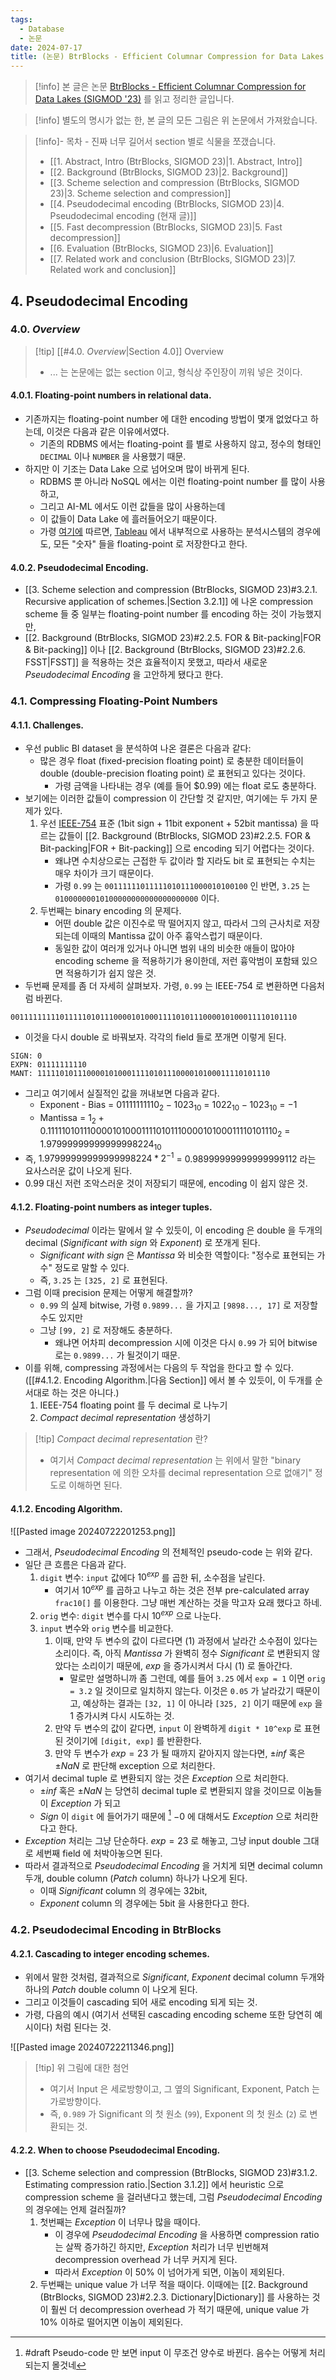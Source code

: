 ```yaml
---
tags:
  - Database
  - 논문
date: 2024-07-17
title: (논문) BtrBlocks - Efficient Columnar Compression for Data Lakes (4. Pseudodecimal encoding)
---
```

> [!info] 본 글은 논문 [BtrBlocks - Efficient Columnar Compression for Data Lakes (SIGMOD '23)](https://dl.acm.org/doi/10.1145/3589263) 를 읽고 정리한 글입니다.

> [!info] 별도의 명시가 없는 한, 본 글의 모든 그림은 위 논문에서 가져왔습니다.

> [!info]- 목차 - 진짜 너무 길어서 section 별로 식물을 쪼갰습니다.
> - [[1. Abstract, Intro (BtrBlocks, SIGMOD 23)|1. Abstract, Intro]]
> - [[2. Background (BtrBlocks, SIGMOD 23)|2. Background]]
> - [[3. Scheme selection and compression (BtrBlocks, SIGMOD 23)|3. Scheme selection and compression]]
> - [[4. Pseudodecimal encoding (BtrBlocks, SIGMOD 23)|4. Pseudodecimal encoding (현재 글)]]
> - [[5. Fast decompression (BtrBlocks, SIGMOD 23)|5. Fast decompression]]
> - [[6. Evaluation (BtrBlocks, SIGMOD 23)|6. Evaluation]]
> - [[7. Related work and conclusion (BtrBlocks, SIGMOD 23)|7. Related work and conclusion]]

## 4. Pseudodecimal Encoding

### 4.0. *Overview*

> [!tip] [[#4.0. *Overview*|Section 4.0]] Overview
> - ... 는 논문에는 없는 section 이고, 형식상 주인장이 끼워 넣은 것이다.

#### 4.0.1. Floating-point numbers in relational data.

- 기존까지는 floating-point number 에 대한 encoding 방법이 몇개 없었다고 하는데, 이것은 다음과 같은 이유에서였다.
	- 기존의 RDBMS 에서는 floating-point 를 별로 사용하지 않고, 정수의 형태인 `DECIMAL` 이나 `NUMBER` 을 사용했기 때문.
- 하지만 이 기조는 Data Lake 으로 넘어오며 많이 바뀌게 된다.
	- RDBMS 뿐 아니라 NoSQL 에서는 이런 floating-point number 를 많이 사용하고,
	- 그리고 AI-ML 에서도 이런 값들을 많이 사용하는데
	- 이 값들이 Data Lake 에 흘러들어오기 때문이다.
	- 가령 [여기에](https://dl.acm.org/doi/10.1145/3209950.3209952) 따르면, [Tableau](https://www.tableau.com/) 에서 내부적으로 사용하는 분석시스템의 경우에도, 모든 "숫자" 들을 floating-point 로 저장한다고 한다.

#### 4.0.2. Pseudodecimal Encoding.

- [[3. Scheme selection and compression (BtrBlocks, SIGMOD 23)#3.2.1. Recursive application of schemes.|Section 3.2.1]] 에 나온 compression scheme 들 중 일부는 floating-point number 를 encoding 하는 것이 가능했지만,
- [[2. Background (BtrBlocks, SIGMOD 23)#2.2.5. FOR & Bit-packing|FOR & Bit-packing]] 이나 [[2. Background (BtrBlocks, SIGMOD 23)#2.2.6. FSST|FSST]] 을 적용하는 것은 효율적이지 못했고, 따라서 새로운 *Pseudodecimal Encoding* 을 고안하게 됐다고 한다.

### 4.1. Compressing Floating-Point Numbers

#### 4.1.1. Challenges.

- 우선 public BI dataset 을 분석하여 나온 결론은 다음과 같다:
	- 많은 경우 float (fixed-precision floating point) 로 충분한 데이터들이 double (double-precision floating point) 로 표현되고 있다는 것이다.
		- 가령 금액을 나타내는 경우 (예를 들어 $0.99) 에는 float 로도 충분하다.
- 보기에는 이러한 값들이 compression 이 간단할 것 같지만, 여기에는 두 가지 문제가 있다.
	1) 우선 [IEEE-754](https://ieeexplore.ieee.org/document/8766229) 표준 (1bit sign + 11bit exponent + 52bit mantissa) 을 따르는 값들이 [[2. Background (BtrBlocks, SIGMOD 23)#2.2.5. FOR & Bit-packing|FOR + Bit-packing]] 으로 encoding 되기 어렵다는 것이다.
		- 왜냐면 수치상으로는 근접한 두 값이라 할 지라도 bit 로 표현되는 수치는 매우 차이가 크기 때문이다.
		- 가령 `0.99` 는 `00111111011111010111000010100100` 인 반면, `3.25` 는 `01000000010100000000000000000000` 이다.
	2) 두번째는 binary encoding 의 문제다.
		- 어떤 double 값은 이진수로 딱 떨어지지 않고, 따라서 그의 근사치로 저장되는데 이때의 Mantissa 값이 아주 흉악스럽기 때문이다.
		- 동일한 값이 여러개 있거나 아니면 범위 내의 비슷한 애들이 많아야 encoding scheme 을 적용하기가 용이한데, 저런 흉악범이 포함돼 있으면 적용하기가 쉽지 않은 것.
- 두번째 문제를 좀 더 자세히 살펴보자. 가령, `0.99` 는 IEEE-754 로 변환하면 다음처럼 바뀐다.

```
0011111111101111101011100001010001111010111000010100011110101110
```

- 이것을 다시 double 로 바꿔보자. 각각의 field 들로 쪼개면 이렇게 된다.

```
SIGN: 0
EXPN: 01111111110
MANT: 1111101011100001010001111010111000010100011110101110
```

- 그리고 여기에서 실질적인 값을 꺼내보면 다음과 같다.
	- Exponent - Bias = $01111111110_{2} - 1023_{10}$ = $1022_{10} - 1023_{10}$ = $-1$
	- Mantissa = $1_{2} + 0.1111101011100001010001111010111000010100011110101110_{2}$ = $1.97999999999999998224_{10}$
- 즉, $1.97999999999999998224 * 2^{-1}$ = $0.98999999999999999112$ 라는 요사스러운 값이 나오게 된다.
- $0.99$ 대신 저런 조악스러운 것이 저장되기 때문에, encoding 이 쉽지 않은 것.

#### 4.1.2. Floating-point numbers as integer tuples.

- *Pseudodecimal* 이라는 말에서 알 수 있듯이, 이 encoding 은 double 을 두개의 decimal (*Significant with sign* 와 *Exponent*) 로 쪼개게 된다.
	- *Significant with sign* 은 *Mantissa* 와 비슷한 역할이다: "정수로 표현되는 가수" 정도로 말할 수 있다.
	- 즉, `3.25` 는 `[325, 2]` 로 표현된다.
- 그럼 이때 precision 문제는 어떻게 해결할까?
	- `0.99` 의 실제 bitwise, 가령 `0.9899...` 을 가지고 `[9898..., 17]` 로 저장할 수도 있지만
	- 그냥 `[99, 2]` 로 저장해도 충분하다.
		- 왜냐면 어차피 decompression 시에 이것은 다시 `0.99` 가 되어 bitwise 로는 `0.9899...` 가 될것이기 때문.
- 이를 위해, compressing 과정에서는 다음의 두 작업을 한다고 할 수 있다. ([[#4.1.2. Encoding Algorithm.|다음 Section]] 에서 볼 수 있듯이, 이 두개를 순서대로 하는 것은 아니다.)
	1) IEEE-754 floating point 를 두 decimal 로 나누기
	2) *Compact decimal representation* 생성하기

> [!tip] *Compact decimal representation* 란?
> - 여기서 *Compact decimal representation* 는 위에서 말한 "binary representation 에 의한 오차를 decimal representation 으로 없애기" 정도로 이해하면 된다.

#### 4.1.2. Encoding Algorithm.

![[Pasted image 20240722201253.png]]

- 그래서, *Pseudodecimal Encoding* 의 전체적인 pseudo-code 는 위와 같다.
- 일단 큰 흐름은 다음과 같다.
	1) `digit` 변수: `input` 값에다 $10^{exp}$ 를 곱한 뒤, 소수점을 날린다.
		- 여기서 $10^{exp}$ 를 곱하고 나누고 하는 것은 전부 pre-calculated array `frac10[]` 를 이용한다. 그냥 매번 계산하는 것을 막고자 요래 했다고 하네.
	2) `orig` 변수: `digit` 변수를 다시 $10^{exp}$ 으로 나눈다.
	3) `input` 변수와 `orig` 변수를 비교한다.
		1. 이때, 만약 두 변수의 값이 다르다면 (1) 과정에서 날라간 소수점이 있다는 소리이다. 즉, 아직 *Mantissa* 가 완벽히 정수 *Significant* 로 변환되지 않았다는 소리이기 때문에, $exp$ 을 증가시켜서 다시 (1) 로 돌아간다.
			- 말로만 설명하니까 좀 그런데, 예를 들어 `3.25` 에서 `exp = 1` 이면 `orig = 3.2` 일 것이므로 일치하지 않는다. 이것은 `0.05` 가 날라갔기 때문이고, 예상하는 결과는 `[32, 1]` 이 아니라 `[325, 2]` 이기 때문에 `exp` 을 1 증가시켜 다시 시도하는 것.
		2. 만약 두 변수의 값이 같다면, `input` 이 완벽하게 `digit * 10^exp` 로 표현된 것이기에 `[digit, exp]` 를 반환한다.
		3. 만약 두 변수가 $exp = 23$ 가 될 때까지 같아지지 않는다면, $±inf$ 혹은 $±NaN$ 로 판단해 exception 으로 처리한다.
- 여기서 decimal tuple 로 변환되지 않는 것은 *Exception* 으로 처리한다.
	- $±inf$ 혹은 $±NaN$ 는 당연히 decimal tuple 로 변환되지 않을 것이므로 이놈들이 *Exception* 가 되고
	- *Sign* 이 `digit` 에 들어가기 때문에 [^sign-digit] $-0$ 에 대해서도 *Exception* 으로 처리한다고 한다.
- *Exception* 처리는 그냥 단순하다. $exp = 23$ 로 해놓고, 그냥 input double 그대로 세번째 field 에 처박아놓으면 된다.
- 따라서 결과적으로 *Pseudodecimal Encoding* 을 거치게 되면 decimal column 두개, double column (*Patch* column) 하나가 나오게 된다.
	- 이때 *Significant* column 의 경우에는 32bit,
	- *Exponent* column 의 경우에는 5bit 을 사용한다고 한다.

### 4.2. Pseudodecimal Encoding in BtrBlocks

#### 4.2.1. Cascading to integer encoding schemes.

- 위에서 말한 것처럼, 결과적으로 *Significant*, *Exponent* decimal column 두개와 하나의 *Patch* double column 이 나오게 된다.
- 그리고 이것들이 cascading 되어 새로 encoding 되게 되는 것.
- 가령, 다음의 예시 (여기서 선택된 cascading encoding scheme 또한 당연히 예시이다) 처럼 된다는 것.

![[Pasted image 20240722211346.png]]

> [!tip] 위 그림에 대한 첨언
> - 여기서 Input 은 세로방향이고, 그 옆의 Significant, Exponent, Patch 는 가로방향이다.
> - 즉, `0.989` 가 Significant 의 첫 원소 (`99`), Exponent 의 첫 원소 (`2`) 로 변환되는 것.

#### 4.2.2. When to choose Pseudodecimal Encoding.

- [[3. Scheme selection and compression (BtrBlocks, SIGMOD 23)#3.1.2. Estimating compression ratio.|Section 3.1.2]] 에서 heuristic 으로 compression scheme 을 걸러낸다고 했는데, 그럼 *Pseudodecimal Encoding* 의 경우에는 언제 걸러질까?
	1) 첫번째는 *Exception* 이 너무나 많을 때이다.
		- 이 경우에 *Pseudodecimal Encoding* 을 사용하면 compression ratio 는 살짝 증가하긴 하지만, *Exception* 처리가 너무 빈번해져 decompression overhead 가 너무 커지게 된다.
		- 따라서 *Exception* 이 50% 이 넘어가게 되면, 이놈이 제외된다.
	2) 두번째는 unique value 가 너무 적을 때이다. 이때에는 [[2. Background (BtrBlocks, SIGMOD 23)#2.2.3. Dictionary|Dictionary]] 를 사용하는 것이 훨씬 더 decompression overhead 가 적기 때문에, unique value 가 10% 이하로 떨어지면 이놈이 제외된다.

[^sign-digit]: #draft Pseudo-code 만 보면 input 이 무조건 양수로 바뀐다. 음수는 어떻게 처리되는지 몰것네